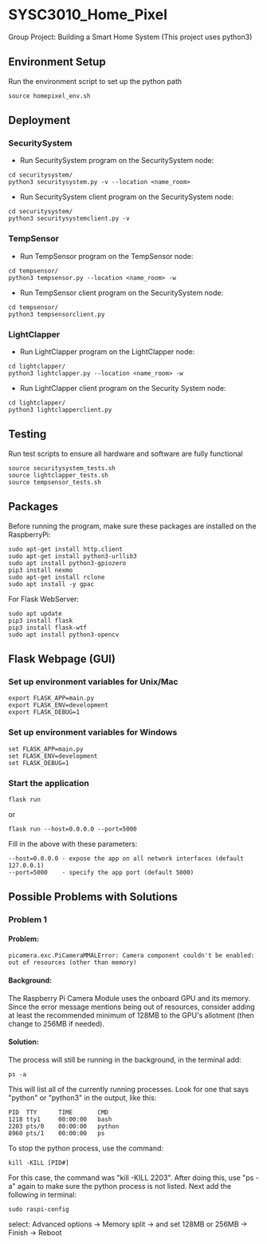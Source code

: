 # SYSC3010_Home_Pixel

Group Project: Building a Smart Home System (This project uses python3)

## Environment Setup
Run the environment script to set up the python path
```
source homepixel_env.sh
```

## Deployment
### SecuritySystem
* Run SecuritySystem program on the SecuritySystem node:
```
cd securitysystem/
python3 securitysystem.py -v --location <name_room>
```
* Run SecuritySystem client program on the SecuritySystem node:
```
cd securitysystem/
python3 securitysystemclient.py -v
```

### TempSensor
* Run TempSensor program on the TempSensor node:
```
cd tempsensor/
python3 tempsensor.py --location <name_room> -w
```
* Run TempSensor client program on the SecuritySystem node:
```
cd tempsensor/
python3 tempsensorclient.py
```

### LightClapper
* Run LightClapper program on the LightClapper node:
```
cd lightclapper/
python3 lightclapper.py --location <name_room> -w
```
* Run LightClapper client program on the Security System node:
```
cd lightclapper/
python3 lightclapperclient.py
```

## Testing
Run test scripts to ensure all hardware and software are fully functional
```
source securitysystem_tests.sh
source lightclapper_tests.sh
source tempsensor_tests.sh
```

## Packages
Before running the program, make sure these packages are installed on the RaspberryPi:
```
sudo apt-get install http.client
sudo apt-get install python3-urllib3
sudo apt install python3-gpiozero
pip3 install nexmo
sudo apt-get install rclone
sudo apt install -y gpac
```
For Flask WebServer:
```
sudo apt update
pip3 install flask
pip3 install flask-wtf
sudo apt install python3-opencv
```
## Flask Webpage (GUI)

### Set up environment variables for Unix/Mac
```
export FLASK_APP=main.py
export FLASK_ENV=development
export FLASK_DEBUG=1
```
### Set up environment variables for Windows
```
set FLASK_APP=main.py
set FLASK_ENV=development
set FLASK_DEBUG=1
```

### Start the application
```
flask run
```
or
```
flask run --host=0.0.0.0 --port=5000
```
Fill in the above with these parameters:
```
--host=0.0.0.0 - expose the app on all network interfaces (default 127.0.0.1)
--port=5000    - specify the app port (default 5000)  
```

## Possible Problems with Solutions
### Problem 1

#### Problem:
```
picamera.exc.PiCameraMMALError: Camera component couldn't be enabled: out of resources (other than memory)
```
#### Background:
The Raspberry Pi Camera Module uses the onboard GPU and its memory. Since the error message mentions being out of resources, consider adding at least the recommended minimum of 128MB to the GPU's allotment (then change to 256MB if needed).

#### Solution:
The process will still be running in the background, in the terminal add:
```
ps -a
```
This will list all of the currently running processes. Look for one that says "python" or "python3" in the output, like this:
```
PID  TTY      TIME       CMD
1218 tty1     00:00:00   bash
2203 pts/0    00:00:00   python
8960 pts/1    00:00:00   ps
```
To stop the python process, use the command:
```
kill -KILL [PID#]
```
For this case, the command was "kill -KILL 2203". After doing this, use "ps -a" again to make sure the python process is not listed. Next add the following in terminal:
```
sudo raspi-config
```
select: Advanced options -> Memory split -> and set 128MB or 256MB -> Finish -> Reboot
